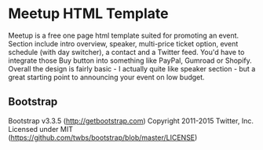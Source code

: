 # Meetup HTML Template
Meetup is a free one page html template suited for promoting an event. Section include intro overview, speaker, multi-price ticket option, event schedule (with day switcher), a contact and a Twitter feed. You'd have to integrate those Buy button into something like PayPal, Gumroad or Shopify. Overall the design is fairly basic - I actually quite like speaker section - but a great starting point to announcing your event on low budget.

## Bootstrap
Bootstrap v3.3.5 (http://getbootstrap.com)
Copyright 2011-2015 Twitter, Inc.
Licensed under MIT (https://github.com/twbs/bootstrap/blob/master/LICENSE)
